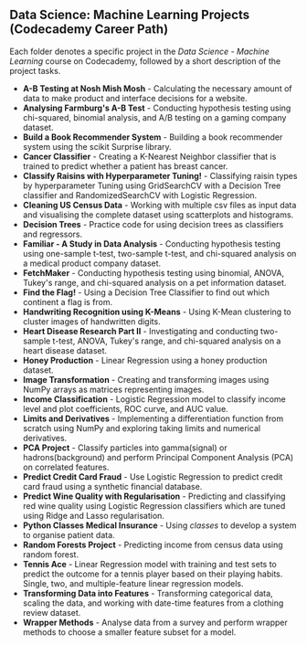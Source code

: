 ## Data Science: Machine Learning Projects (Codecademy Career Path)

Each folder denotes a specific project in the _Data Science - Machine Learning_ course on Codecademy, followed by a short description of the project tasks.

- **A-B Testing at Nosh Mish Mosh** - Calculating the necessary amount of data to make product and interface decisions for a website.
- **Analysing Farmburg's A-B Test** - Conducting hypothesis testing using chi-squared, binomial analysis, and A/B testing on a gaming company dataset.
- **Build a Book Recommender System** - Building a book recommender system using the scikit Surprise library.
- **Cancer Classifier** - Creating a K-Nearest Neighbor classifier that is trained to predict whether a patient has breast cancer.
- **Classify Raisins with Hyperparameter Tuning!** - Classifying raisin types by hyperparameter Tuning using GridSearchCV with a Decision Tree classifier and RandomizedSearchCV with Logistic Regression.
- **Cleaning US Census Data** - Working with multiple csv files as input data and visualising the complete dataset using scatterplots and histograms.
- **Decision Trees** - Practice code for using decision trees as classifiers and regressors.
- **Familiar - A Study in Data Analysis** - Conducting hypothesis testing using one-sample t-test, two-sample t-test, and chi-squared analysis on a medical product company dataset.
- **FetchMaker** - Conducting hypothesis testing using binomial, ANOVA, Tukey's range, and chi-squared analysis on a pet information dataset.
- **Find the Flag!** - Using a Decision Tree Classifier to find out which continent a flag is from.
- **Handwriting Recognition using K-Means** - Using K-Mean clustering to cluster images of handwritten digits.
- **Heart Disease Research Part II** - Investigating and conducting two-sample t-test, ANOVA, Tukey's range, and chi-squared analysis on a heart disease dataset.
- **Honey Production** - Linear Regression using a honey production dataset.
- **Image Transformation** - Creating and transforming images using NumPy arrays as matrices representing images.
- **Income Classification** - Logistic Regression model to classify income level and plot coefficients, ROC curve, and AUC value.
- **Limits and Derivatives** - Implementing a differentiation function from scratch using NumPy and exploring taking limits and numerical derivatives.
- **PCA Project** - Classify particles into gamma(signal) or hadrons(background) and perform Principal Component Analysis (PCA) on correlated features.
- **Predict Credit Card Fraud** - Use Logistic Regression to predict credit card fraud using a synthetic financial database.
- **Predict Wine Quality with Regularisation** - Predicting and classifying red wine quality using Logistic Regression classifiers which are tuned using Ridge and Lasso regularisation.
- **Python Classes Medical Insurance** - Using _classes_ to develop a system to organise patient data.
- **Random Forests Project** - Predicting income from census data using random forest.
- **Tennis Ace** - Linear Regression model with training and test sets to predict the outcome for a tennis player based on their playing habits. Single, two, and multiple-feature linear regression models.
- **Transforming Data into Features** - Transforming categorical data, scaling the data, and working with date-time features from a clothing review dataset.
- **Wrapper Methods** - Analyse data from a survey and perform wrapper methods to choose a smaller feature subset for a model.
